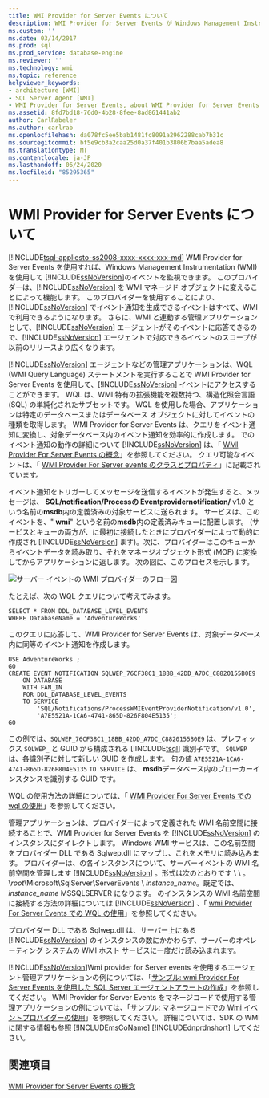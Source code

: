 ```yaml
---
title: WMI Provider for Server Events について
description: WMI Provider for Server Events が Windows Management Instrumentation を使用してイベントを監視する方法については、SQL Server をマネージ WMI オブジェクトに変換する方法に関するページを参照してください。
ms.custom: ''
ms.date: 03/14/2017
ms.prod: sql
ms.prod_service: database-engine
ms.reviewer: ''
ms.technology: wmi
ms.topic: reference
helpviewer_keywords:
- architecture [WMI]
- SQL Server Agent [WMI]
- WMI Provider for Server Events, about WMI Provider for Server Events
ms.assetid: 8fd7bd18-76d0-4b28-8fee-8ad861441ab2
author: CarlRabeler
ms.author: carlrab
ms.openlocfilehash: da078fc5ee5bab1481fc8091a2962288cab7b31c
ms.sourcegitcommit: bf5e9cb3a2caa25d0a37f401b3806b7baa5adea8
ms.translationtype: MT
ms.contentlocale: ja-JP
ms.lasthandoff: 06/24/2020
ms.locfileid: "85295365"
---
```

# <a name="understanding-the-wmi-provider-for-server-events"></a>WMI Provider for Server Events について
[!INCLUDE[tsql-appliesto-ss2008-xxxx-xxxx-xxx-md](../../includes/tsql-appliesto-ss2008-xxxx-xxxx-xxx-md.md)]
  WMI Provider for Server Events を使用すれば、Windows Management Instrumentation (WMI) を使用して [!INCLUDE[ssNoVersion](../../includes/ssnoversion-md.md)]のイベントを監視できます。 このプロバイダーは、[!INCLUDE[ssNoVersion](../../includes/ssnoversion-md.md)] を WMI マネージド オブジェクトに変えることによって機能します。 このプロバイダーを使用することにより、[!INCLUDE[ssNoVersion](../../includes/ssnoversion-md.md)] でイベント通知を生成できるイベントはすべて、WMI で利用できるようになります。 さらに、WMI と連動する管理アプリケーションとして、[!INCLUDE[ssNoVersion](../../includes/ssnoversion-md.md)] エージェントがそのイベントに応答できるので、[!INCLUDE[ssNoVersion](../../includes/ssnoversion-md.md)] エージェントで対応できるイベントのスコープが以前のリリースより広くなります。  
  
 [!INCLUDE[ssNoVersion](../../includes/ssnoversion-md.md)] エージェントなどの管理アプリケーションは、WQL (WMI Query Language) ステートメントを実行することで WMI Provider for Server Events を使用して、[!INCLUDE[ssNoVersion](../../includes/ssnoversion-md.md)] イベントにアクセスすることができます。 WQL は、WMI 特有の拡張機能を複数持つ、構造化照会言語 (SQL) の単純化されたサブセットです。 WQL を使用した場合、アプリケーションは特定のデータベースまたはデータベース オブジェクトに対してイベントの種類を取得します。 WMI Provider for Server Events は、クエリをイベント通知に変換し、対象データベース内のイベント通知を効率的に作成します。 でのイベント通知の動作の詳細について [!INCLUDE[ssNoVersion](../../includes/ssnoversion-md.md)] は、「 [WMI Provider For Server Events の概念](https://technet.microsoft.com/library/ms180560.aspx)」を参照してください。 クエリ可能なイベントは、「 [WMI Provider For Server events のクラスとプロパティ](../../relational-databases/wmi-provider-server-events/wmi-provider-for-server-events-classes-and-properties.md)」に記載されています。  
  
 イベント通知をトリガーしてメッセージを送信するイベントが発生すると、メッセージは、 **SQL/notification/Processの Eventprovidernotification/** v1.0 という名前の**msdb**内の定義済みの対象サービスに送られます。 サービスは、このイベントを、" **wmi**" という名前の**msdb**内の定義済みキューに配置します。 (サービスとキューの両方が、に最初に接続したときにプロバイダーによって動的に作成され [!INCLUDE[ssNoVersion](../../includes/ssnoversion-md.md)] ます)。次に、プロバイダーはこのキューからイベントデータを読み取り、それをマネージオブジェクト形式 (MOF) に変換してからアプリケーションに返します。 次の図に、このプロセスを示します。  
  
 ![サーバー イベントの WMI プロバイダーのフロー図](../../relational-databases/wmi-provider-server-events/media/wmi-provider-functional-spec.gif "サーバー イベントの WMI プロバイダーのフロー図")  
  
 たとえば、次の WQL クエリについて考えてみます。  
  
```  
SELECT * FROM DDL_DATABASE_LEVEL_EVENTS  
WHERE DatabaseName = 'AdventureWorks'  
```  
  
 このクエリに応答して、WMI Provider for Server Events は、対象データベース内に同等のイベント通知を作成します。  
  
```  
USE AdventureWorks ;  
GO  
CREATE EVENT NOTIFICATION SQLWEP_76CF38C1_18BB_42DD_A7DC_C8820155B0E9  
    ON DATABASE  
    WITH FAN_IN  
    FOR DDL_DATABASE_LEVEL_EVENTS  
    TO SERVICE  
        'SQL/Notifications/ProcessWMIEventProviderNotification/v1.0',   
        'A7E5521A-1CA6-4741-865D-826F804E5135';  
GO  
```  
  
 この例では、`SQLWEP_76CF38C1_18BB_42DD_A7DC_C8820155B0E9` は、プレフィックス `SQLWEP_` と GUID から構成される [!INCLUDE[tsql](../../includes/tsql-md.md)] 識別子です。 `SQLWEP` は、各識別子に対して新しい GUID を作成します。 句の値 `A7E5521A-1CA6-4741-865D-826F804E5135` `TO SERVICE` は、 **msdb**データベース内のブローカーインスタンスを識別する GUID です。  
  
 WQL の使用方法の詳細については、「 [WMI Provider For Server Events での wql の使用](https://technet.microsoft.com/library/ms180524\(v=sql.105\).aspx)」を参照してください。  
  
 管理アプリケーションは、プロバイダーによって定義された WMI 名前空間に接続することで、WMI Provider for Server Events を [!INCLUDE[ssNoVersion](../../includes/ssnoversion-md.md)] のインスタンスにダイレクトします。 Windows WMI サービスは、この名前空間をプロバイダー DLL である Sqlwep.dll にマップし、これをメモリに読み込みます。 プロバイダーは、の各インスタンスについて、サーバーイベントの WMI 名前空間を管理します [!INCLUDE[ssNoVersion](../../includes/ssnoversion-md.md)] 。形式は次のとおりです \\ \\ 。 \\*root*\Microsoft\SqlServer\ServerEvents \\ *instance_name*。既定では、 *instance_name* MSSQLSERVER になります。 のインスタンスの WMI 名前空間に接続する方法の詳細については [!INCLUDE[ssNoVersion](../../includes/ssnoversion-md.md)] 、「 [wmi Provider For Server Events での WQL の使用](https://technet.microsoft.com/library/ms180524\(v=sql.105\).aspx)」を参照してください。  
  
 プロバイダー DLL である Sqlwep.dll は、サーバー上にある [!INCLUDE[ssNoVersion](../../includes/ssnoversion-md.md)] のインスタンスの数にかかわらず、サーバーのオペレーティング システムの WMI ホスト サービスに一度だけ読み込まれます。  
  
 [!INCLUDE[ssNoVersion](../../includes/ssnoversion-md.md)]Wmi provider for Server events を使用するエージェント管理アプリケーションの例については、「[サンプル: wmi Provider For Server Events を使用した SQL Server エージェントアラートの作成](https://technet.microsoft.com/library/ms186385.aspx)」を参照してください。 WMI Provider for Server Events をマネージコードで使用する管理アプリケーションの例については、「[サンプル: マネージコードでの Wmi イベントプロバイダーの使用](https://technet.microsoft.com/library/ms179315.aspx)」を参照してください。 詳細については、SDK の WMI に関する情報も参照 [!INCLUDE[msCoName](../../includes/msconame-md.md)] [!INCLUDE[dnprdnshort](../../includes/dnprdnshort-md.md)] してください。  
  
## <a name="see-also"></a>関連項目  
 [WMI Provider for Server Events の概念](https://technet.microsoft.com/library/ms180560.aspx)  
  
  
